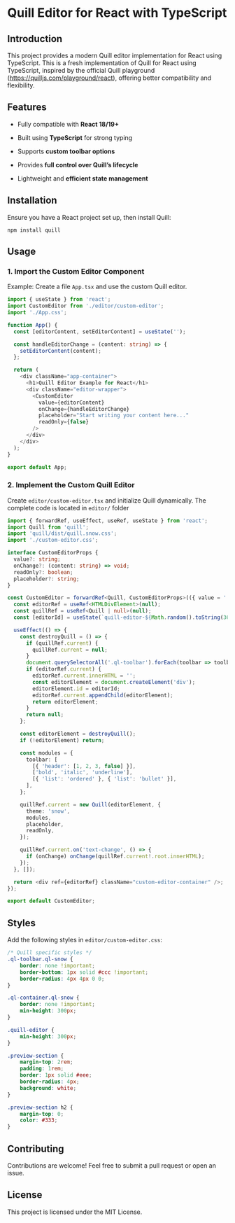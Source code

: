 # Quill Editor for React with TypeScript

## Introduction

This project provides a modern Quill editor implementation for React using TypeScript. This is a fresh implementation of Quill for React using TypeScript, inspired by the official Quill playground (https://quilljs.com/playground/react), offering better compatibility and flexibility.

## Features

-   Fully compatible with **React 18/19+**
    
-   Built using **TypeScript** for strong typing
    
-   Supports **custom toolbar options**
    
-   Provides **full control over Quill’s lifecycle**
    
-   Lightweight and **efficient state management**
    

## Installation

Ensure you have a React project set up, then install Quill:

    npm install quill

## Usage

### 1. Import the Custom Editor Component

Example: Create a file `App.tsx` and use the custom Quill editor.

```typescript
import { useState } from 'react';
import CustomEditor from './editor/custom-editor';
import './App.css';

function App() {
  const [editorContent, setEditorContent] = useState('');

  const handleEditorChange = (content: string) => {
    setEditorContent(content);
  };

  return (
    <div className="app-container">
      <h1>Quill Editor Example for React</h1>
      <div className="editor-wrapper">
        <CustomEditor
          value={editorContent}
          onChange={handleEditorChange}
          placeholder="Start writing your content here..."
          readOnly={false}
        />
      </div>
    </div>
  );
}

export default App;
```

### 2. Implement the Custom Quill Editor

Create `editor/custom-editor.tsx` and initialize Quill dynamically.
The complete code is located in `editor/` folder

```typescript
import { forwardRef, useEffect, useRef, useState } from 'react';
import Quill from 'quill';
import 'quill/dist/quill.snow.css';
import './custom-editor.css';

interface CustomEditorProps {
  value?: string;
  onChange?: (content: string) => void;
  readOnly?: boolean;
  placeholder?: string;
}

const CustomEditor = forwardRef<Quill, CustomEditorProps>(({ value = '', onChange, readOnly = false, placeholder = 'Write something...' }, ref) => {
  const editorRef = useRef<HTMLDivElement>(null);
  const quillRef = useRef<Quill | null>(null);
  const [editorId] = useState(`quill-editor-${Math.random().toString(36).substring(2, 9)}`);

  useEffect(() => {
    const destroyQuill = () => {
      if (quillRef.current) {
        quillRef.current = null;
      }
      document.querySelectorAll('.ql-toolbar').forEach(toolbar => toolbar.remove());
      if (editorRef.current) {
        editorRef.current.innerHTML = '';
        const editorElement = document.createElement('div');
        editorElement.id = editorId;
        editorRef.current.appendChild(editorElement);
        return editorElement;
      }
      return null;
    };

    const editorElement = destroyQuill();
    if (!editorElement) return;

    const modules = {
      toolbar: [
        [{ 'header': [1, 2, 3, false] }],
        ['bold', 'italic', 'underline'],
        [{ 'list': 'ordered' }, { 'list': 'bullet' }],
      ],
    };

    quillRef.current = new Quill(editorElement, {
      theme: 'snow',
      modules,
      placeholder,
      readOnly,
    });

    quillRef.current.on('text-change', () => {
      if (onChange) onChange(quillRef.current!.root.innerHTML);
    });
  }, []);

  return <div ref={editorRef} className="custom-editor-container" />;
});

export default CustomEditor;
```

## Styles

Add the following styles in `editor/custom-editor.css`:

```css
/* Quill specific styles */
.ql-toolbar.ql-snow {
    border: none !important;
    border-bottom: 1px solid #ccc !important;
    border-radius: 4px 4px 0 0;
}

.ql-container.ql-snow {
    border: none !important;
    min-height: 300px;
}

.quill-editor {
    min-height: 300px;
}

.preview-section {
    margin-top: 2rem;
    padding: 1rem;
    border: 1px solid #eee;
    border-radius: 4px;
    background: white;
}

.preview-section h2 {
    margin-top: 0;
    color: #333;
}
```

## Contributing

Contributions are welcome! Feel free to submit a pull request or open an issue.

## License

This project is licensed under the MIT License.